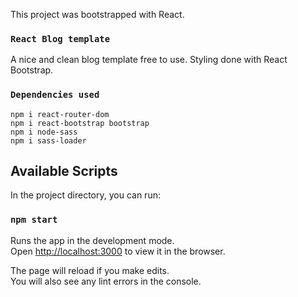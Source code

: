 This project was bootstrapped with React.
### `React Blog template`
A nice and clean blog template free to use. Styling done with React Bootstrap.

### `Dependencies used`

```
npm i react-router-dom 
npm i react-bootstrap bootstrap
npm i node-sass
npm i sass-loader
```


## Available Scripts

In the project directory, you can run:

### `npm start`

Runs the app in the development mode.<br>
Open [http://localhost:3000](http://localhost:3000) to view it in the browser.

The page will reload if you make edits.<br>
You will also see any lint errors in the console.
